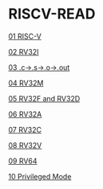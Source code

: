 # RISCV-READ

[01 RISC-V](01_RISC-V.md)

[02 RV32I](02_RV32I.md)

[03 .c-&gt;.s-&gt;.o-&gt;.out](03_c-s-o-out.md)

[04 RV32M](04_RV32M.md)

[05 RV32F and RV32D](05_RV32FandRV32D.md)

[06 RV32A
](06_RV32A.md)

[07 RV32C](07_RV32C.md)

[08 RV32V](08_RV32V.md)

[09 RV64](09_RV64.md)

[10 Privileged Mode](10_PrivilegedMode.md)
